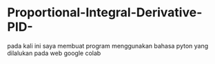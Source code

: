# Proportional-Integral-Derivative-PID-
pada kali ini saya membuat program menggunakan bahasa pyton yang dilalukan pada web google colab
